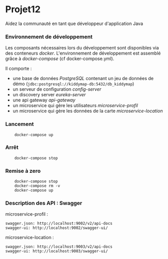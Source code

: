 # Projet12
Aidez la communauté en tant que développeur d'application Java

### Environnement de développement

Les composants nécessaires lors du développement sont disponibles via des conteneurs _docker_.
L'environnement de développement est assemblé grâce à _docker-compose_
(cf docker-compose.yml).

Il comporte :

*   une base de données _PostgreSQL_ contenant un jeu de données de démo (`jdbc:postgresql://kiddymap-db:5432/db_kiddymap`)
*   un serveur de configuration _config-server_
*   un discovery server _eureka-server_
*   une api gateway _api-gateway_
*   un microservice qui gère les utilisateurs _microservice-profil_
*   un microservice qui gère les données de la carte _microservice-location_


### Lancement

```
    docker-compose up
```

### Arrêt

```
    docker-compose stop
```

### Remise à zero

```
    docker-compose stop
    docker-compose rm -v
    docker-compose up
```

### Description des API : Swagger

microservice-profil :
```
swagger.json: http://localhost:9002/v2/api-docs
swagger-ui: http://localhost:9002/swagger-ui/
```

microservice-location :
```
swagger.json: http://localhost:9003/v2/api-docs
swagger-ui: http://localhost:9003/swagger-ui/
```
